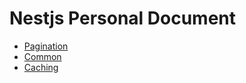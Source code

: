 # Nestjs Personal Document

- [Pagination](https://github.com/MarsXan/Nestjs_Personal_Document/tree/main/pagination)
- [Common](https://github.com/MarsXan/Nestjs_Personal_Document/tree/main/common)
- [Caching](https://github.com/MarsXan/Nestjs_Personal_Document/tree/main/caching)
